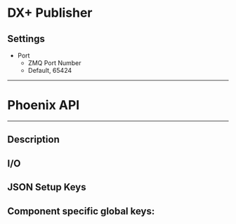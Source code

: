 # DX+ Publisher
## Settings
- Port
    - ZMQ Port Number
    - Default, 65424
___
# Phoenix API
___
## Description

## I/O

## JSON Setup Keys

Component specific global keys:
- 